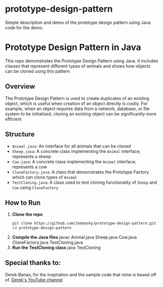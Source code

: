 # prototype-design-pattern
Simple description and demo of the prototype design pattern using Java code for the demo.



# Prototype Design Pattern in Java

This repo demonstrates the Prototype Design Pattern using Java. It includes classes that represent different types of animals and shows how objects can be cloned using this pattern

## Overview

The Prototype Design Pattern is used to create duplicates of an existing object, which is useful when creation of an object directly is costly. For example, when an object requires data from a network, database, or file system to be initialized, cloning an existing object can be significantly more efficient

## Structure

- `Animal.java`: An interface for all animals that can be cloned
- `Sheep.java`: A concrete class implementing the `Animal` interface; represents a sheep
- `Cow.java`: A concrete class implementing the `Animal` interface; represents a cow
- `CloneFactory.java`: A class that demonstrates the Prototype Factory which can clone types of `Animal`
- `TestCloning.java`: A class used to test cloning functionality of `Sheep` and `Cow` using `CloneFactory`

## How to Run

1. **Clone the repo**
   ```bash
   git clone https://github.com/Jodansky/prototype-design-pattern.git
   cd prototype-design-pattern
2. **Compile the Java files**
   javac Animal.java Sheep.java Cow.java CloneFactory.java TestCloning.java
3. **Run the TestCloning class**
   java TestCloning


## Special thanks to:

Derek Banas, for the inspiration and the sample code that mine is based off of. [Derek's YouTube channel](https://www.youtube.com/@derekbanas)